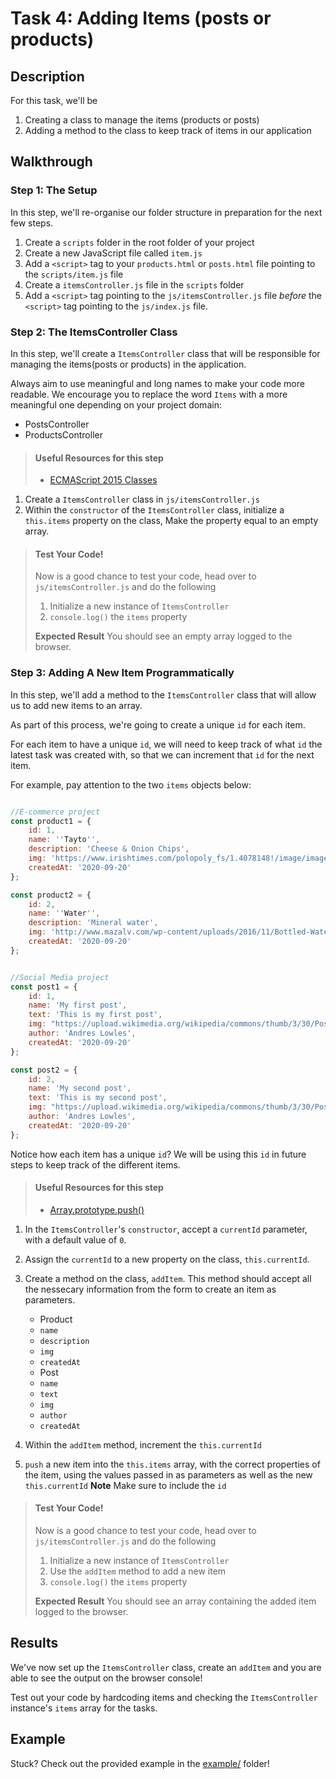 # Task 4: Adding Items (posts or products)

## Description

For this task, we'll be
1. Creating a class to manage the items (products or posts)
2. Adding a method to the class to keep track of items in our application

## Walkthrough

### Step 1: The Setup

In this step, we'll re-organise our folder structure in preparation for the next few steps.

1. Create a `scripts` folder in the root folder of your project
2. Create a new JavaScript file called `item.js`
3. Add a `<script>` tag to your `products.html` or `posts.html` file pointing to the `scripts/item.js` file
4. Create a `itemsController.js` file in the `scripts` folder
5. Add a `<script>` tag pointing to the `js/itemsController.js` file _before_ the `<script>` tag pointing to the `js/index.js` file.

### Step 2: The ItemsController Class

In this step, we'll create a `ItemsController` class that 
will be responsible for managing the items(posts or products) in the application.

Always aim to use meaningful and long names to make your code more readable. We encourage you to replace the word `Items` with a more meaningful one depending on your project domain:
* PostsController
* ProductsController

> #### Useful Resources for this step
> - [ECMAScript 2015 Classes](https://developer.mozilla.org/en-US/docs/Learn/JavaScript/Objects/Inheritance#ECMAScript_2015_Classes)

1. Create a `ItemsController` class in `js/itemsController.js`
2. Within the `constructor` of the `ItemsController` class, initialize a `this.items` property on the class, Make the property equal to an empty array.

> #### Test Your Code!
> Now is a good chance to test your code, head over to `js/itemsController.js` and do the following
>
> 1. Initialize a new instance of `ItemsController`
> 2. `console.log()` the `items` property
>
> **Expected Result**
> You should see an empty array logged to the browser.

### Step 3: Adding A New Item Programmatically

In this step, we'll add a method to the `ItemsController` class that will allow us to add new items to an array.

As part of this process, we're going to create a unique `id` for each item.

For each item to have a unique `id`, we will need to keep track of what `id` the latest task was created with, so that we can increment that `id` for the next item.

For example, pay attention to the two `items` objects below:
```js

//E-commerce project
const product1 = {
    id: 1,
    name: ''Tayto'',
    description: 'Cheese & Onion Chips',
    img: 'https://www.irishtimes.com/polopoly_fs/1.4078148!/image/image.jpg'
    createdAt: '2020-09-20'
};

const product2 = {
    id: 2,
    name: ''Water'',
    description: 'Mineral water',
    img: 'http://www.mazalv.com/wp-content/uploads/2016/11/Bottled-Water1-979x1024-1-979x1024.png'
    createdAt: '2020-09-20'
};


//Social Media project
const post1 = {
    id: 1,
    name: 'My first post',
    text: 'This is my first post',
    img: "https://upload.wikimedia.org/wikipedia/commons/thumb/3/30/Post-greenland-uummannaq.jpg/1200px-Post-greenland-uummannaq.jpg"
    author: 'Andres Lowles',
    createdAt: '2020-09-20'
};

const post2 = {
    id: 2,
    name: 'My second post',
    text: 'This is my second post',
    img: "https://upload.wikimedia.org/wikipedia/commons/thumb/3/30/Post-greenland-uummannaq.jpg/1200px-Post-greenland-uummannaq.jpg"
    author: 'Andres Lowles',
    createdAt: '2020-09-20'
};
```

Notice how each item has a unique `id`? We will be using this `id` in future steps to keep track of the different items. 

> #### Useful Resources for this step
> - [Array.prototype.push()](https://developer.mozilla.org/en-US/docs/Web/JavaScript/Reference/Global_Objects/Array/push)

1. In the `ItemsController`'s `constructor`, accept a `currentId` parameter, with a default value of `0`.
2. Assign the `currentId` to a new property on the class, `this.currentId`.
3. Create a method on the class, `addItem`. This method should accept all the nessecary information from the form to create an item as parameters.
    * Product
    - `name`
    - `description`
    - `img`
    - `createdAt`
    * Post
    - `name`
    - `text`
    - `img`
    - `author`
    - `createdAt`
 
4. Within the `addItem` method, increment the `this.currentId`
5. `push` a new item into the `this.items` array, with the correct properties of the item, using the values passed in as parameters as well as the new `this.currentId`
    **Note** Make sure to include the `id`

> #### Test Your Code!
> Now is a good chance to test your code, head over to `js/itemsController.js` and do the following
>
> 1. Initialize a new instance of `ItemsController`
> 2. Use the `addItem` method to add a new item
> 2. `console.log()` the `items` property
>
> **Expected Result**
> You should see an array containing the added item logged to the browser.

## Results

We've now set up the `ItemsController` class, create an `addItem` and you are able to see the output on the browser console!

Test out your code by hardcoding items and checking the `ItemsController` instance's `items` array for the tasks.

## Example

Stuck? Check out the provided example in the [example/](example/) folder!
